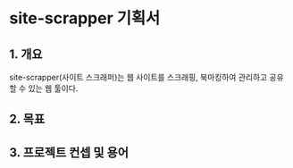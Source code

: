 # site-scrapper 기획서

## 1. 개요

site-scrapper(사이트 스크래퍼)는 웹 사이트를 스크래핑, 북마킹하여 관리하고 공유할 수 있는 웹 툴이다.

## 2. 목표

## 3. 프로젝트 컨셉 및 용어




